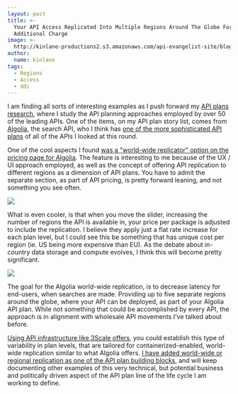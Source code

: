 ```yaml
---
layout: post
title: >-
  Your API Access Replicated Into Multiple Regions Around The Globe For
  Additional Charge
image: >-
  http://kinlane-productions2.s3.amazonaws.com/api-evangelist-site/blog/algolia-world-wide-replication-slider.png
author:
  name: kinlane
tags:
  - Regions
  - Access
  - ddi
---
```

I am finding all sorts of interesting examples as I push forward my [API plans research](http://plans.apievangelist.com/), where I study the API planning approaches employed by over 50 of the leading APIs. One of the items, on my API plan story list, comes from [Algolia](https://www.algolia.com/), the search API, who I think has [one of the more sophisticated API plans](https://www.algolia.com/pricing) of all of the APIs I looked at this round. 

One of the cool aspects I found [was a "world-wide replicator" option on the pricing page for Algolia](https://www.algolia.com/pricing). The feature is interesting to me because of the UX / UI approach employed, as well as the concept of offering API replication to different regions as a dimension of API plans. You have to admit the separate section, as part of API pricing, is pretty forward leaning, and not something you see often.

![](http://kinlane-productions2.s3.amazonaws.com/api-evangelist-site/blog/algolia-world-wide-replication-slider.png)

What is even cooler, is that when you move the slider, increasing the number of regions the API is available in, your price per package is adjusted to include the replication. I believe they apply just a flat rate increase for each plan level, but I could see this be something that has unique cost per region (ie. US being more expensive than EU). As the debate about in-country data storage and compute evolves, I think this will become pretty significant.

![](http://kinlane-productions2.s3.amazonaws.com/api-evangelist-site/blog/algolia-world-wide-replication-slider-2_png.png)

The goal for the Algolia world-wide replication, is to decrease latency for end-users, when searches are made. Providing up to five separate regions around the globe, where your API can be deployed, as part of your Algolia API plan. While not something that could be accomplished by every API, the approach is in alignment with wholesale API movements I've talked about before.

[Using API infrastructure like 3Scale offers](http://3scale.net), you could establish this type of variability in plan levels, that are tailored for containerized-enabled, world-wide replication similar to what Algolia offers. [I have added world-wide or regional replication as one of the API plan building blocks](http://plans.apievangelist.com/building-blocks.html), and will keep documenting other examples of this very technical, but potential business and politically driven aspect of the API plan line of the life cycle I am working to define.